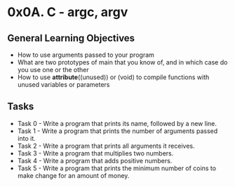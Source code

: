 # 0x0A. C - argc, argv

## General Learning Objectives
* How to use arguments passed to your program
* What are two prototypes of main that you know of, and in which case do you use one or the other
* How to use __attribute__((unused)) or (void) to compile functions with unused variables or parameters

## Tasks
* Task 0 - Write a program that prints its name, followed by a new line.
* Task 1 - Write a program that prints the number of arguments passed into it.
* Task 2 - Write a program that prints all arguments it receives.
* Task 3 - Write a program that multiplies two numbers.
* Task 4 - Write a program that adds positive numbers.
* Task 5 - Write a program that prints the minimum number of coins to make change for an amount of money.
